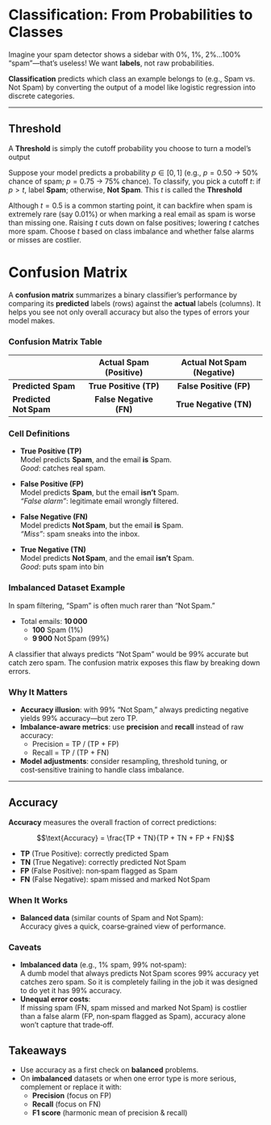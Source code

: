 # Classification: From Probabilities to Classes

Imagine your spam detector shows a sidebar with 0%, 1%, 2%…100% “spam”—that’s useless! We want **labels**, not raw probabilities.

**Classification** predicts which class an example belongs to (e.g., Spam vs. Not Spam) by converting the output of a model like logistic regression into discrete categories.

---

## Threshold

A **Threshold** is simply the cutoff probability you choose to turn a model’s output

Suppose your model predicts a probability $p\in[0,1]$ (e.g., $p=0.50$ → 50% chance of spam; $p=0.75$ → 75% chance). To classify, you pick a cutoff $t$: if $p > t$, label **Spam**; otherwise, **Not Spam**. This *t* is called the **Threshold**

Although $t=0.5$ is a common starting point, it can backfire when spam is extremely rare (say 0.01%) or when marking a real email as spam is worse than missing one. Raising $t$ cuts down on false positives; lowering $t$ catches more spam. Choose $t$ based on class imbalance and whether false alarms or misses are costlier.

# Confusion Matrix

A **confusion matrix** summarizes a binary classifier’s performance by comparing its **predicted** labels (rows) against the **actual** labels (columns). It helps you see not only overall accuracy but also the types of errors your model makes.


### Confusion Matrix Table

|                         | **Actual Spam** (Positive) | **Actual Not Spam** (Negative) |
| ----------------------- | :------------------------: | :----------------------------: |
| **Predicted Spam**      | **True Positive (TP)**     | **False Positive (FP)**        |
| **Predicted Not Spam**  | **False Negative (FN)**    | **True Negative (TN)**         |

### Cell Definitions

- **True Positive (TP)**  
  Model predicts **Spam**, and the email **is** Spam.  
  *Good*: catches real spam.

- **False Positive (FP)**  
  Model predicts **Spam**, but the email **isn’t** Spam.  
  *“False alarm”*: legitimate email wrongly filtered.

- **False Negative (FN)**  
  Model predicts **Not Spam**, but the email **is** Spam.  
  *“Miss”*: spam sneaks into the inbox.

- **True Negative (TN)**  
  Model predicts **Not Spam**, and the email **isn’t** Spam.  
  *Good*: puts spam into bin

### Imbalanced Dataset Example

In spam filtering, “Spam” is often much rarer than “Not Spam.”  
- Total emails: **10 000**  
  - **100** Spam (1%)  
  - **9 900** Not Spam (99%)  

A classifier that always predicts “Not Spam” would be 99% accurate but catch zero spam. The confusion matrix exposes this flaw by breaking down errors.

### Why It Matters

- **Accuracy illusion**: with 99% “Not Spam,” always predicting negative yields 99% accuracy—but zero TP.  
- **Imbalance-aware metrics**: use **precision** and **recall** instead of raw accuracy:  
  - Precision = TP / (TP + FP)  
  - Recall = TP / (TP + FN)  
- **Model adjustments**: consider resampling, threshold tuning, or cost‑sensitive training to handle class imbalance.

---

## Accuracy

**Accuracy** measures the overall fraction of correct predictions:

$$\text{Accuracy} = \frac{TP + TN}{TP + TN + FP + FN}$$

- **TP** (True Positive): correctly predicted Spam  
- **TN** (True Negative): correctly predicted Not Spam  
- **FP** (False Positive): non‑spam flagged as Spam  
- **FN** (False Negative): spam missed and marked Not Spam  

### When It Works

- **Balanced data** (similar counts of Spam and Not Spam):  
  Accuracy gives a quick, coarse‑grained view of performance.

### Caveats

- **Imbalanced data** (e.g., 1% spam, 99% not‑spam):  
  A dumb model that always predicts Not Spam scores 99% accuracy yet catches zero spam. So it is completely failing in the job it was designed to do yet it has 99% accuracy.
- **Unequal error costs**:  
  If missing spam (FN, spam missed and marked Not Spam) is costlier than a false alarm (FP, non‑spam flagged as Spam), accuracy alone won’t capture that trade‑off.

## Takeaways

- Use accuracy as a first check on **balanced** problems.  
- On **imbalanced** datasets or when one error type is more serious, complement or replace it with:
  - **Precision** (focus on FP)  
  - **Recall** (focus on FN)  
  - **F1 score** (harmonic mean of precision & recall)

